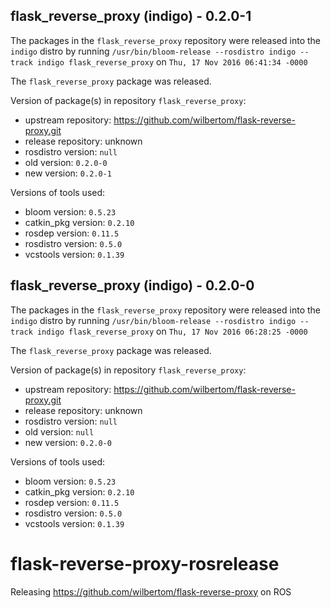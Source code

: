 ## flask_reverse_proxy (indigo) - 0.2.0-1

The packages in the `flask_reverse_proxy` repository were released into the `indigo` distro by running `/usr/bin/bloom-release --rosdistro indigo --track indigo flask_reverse_proxy` on `Thu, 17 Nov 2016 06:41:34 -0000`

The `flask_reverse_proxy` package was released.

Version of package(s) in repository `flask_reverse_proxy`:

- upstream repository: https://github.com/wilbertom/flask-reverse-proxy.git
- release repository: unknown
- rosdistro version: `null`
- old version: `0.2.0-0`
- new version: `0.2.0-1`

Versions of tools used:

- bloom version: `0.5.23`
- catkin_pkg version: `0.2.10`
- rosdep version: `0.11.5`
- rosdistro version: `0.5.0`
- vcstools version: `0.1.39`


## flask_reverse_proxy (indigo) - 0.2.0-0

The packages in the `flask_reverse_proxy` repository were released into the `indigo` distro by running `/usr/bin/bloom-release --rosdistro indigo --track indigo flask_reverse_proxy` on `Thu, 17 Nov 2016 06:28:25 -0000`

The `flask_reverse_proxy` package was released.

Version of package(s) in repository `flask_reverse_proxy`:

- upstream repository: https://github.com/wilbertom/flask-reverse-proxy.git
- release repository: unknown
- rosdistro version: `null`
- old version: `null`
- new version: `0.2.0-0`

Versions of tools used:

- bloom version: `0.5.23`
- catkin_pkg version: `0.2.10`
- rosdep version: `0.11.5`
- rosdistro version: `0.5.0`
- vcstools version: `0.1.39`


# flask-reverse-proxy-rosrelease
Releasing https://github.com/wilbertom/flask-reverse-proxy on ROS
